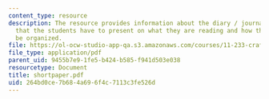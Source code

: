 ```yaml
---
content_type: resource
description: The resource provides information about the diary / journal-type reflections
  that the students have to present on what they are reading and how these have to
  be organized.
file: https://ol-ocw-studio-app-qa.s3.amazonaws.com/courses/11-233-crafting-research-questions-and-qualitative-methodology-fall-2005/264bd0ce7b684a696f4c7113c3fe526d_shortpaper.pdf
file_type: application/pdf
parent_uid: 9455b7e9-1fe5-b424-b585-f941d503e038
resourcetype: Document
title: shortpaper.pdf
uid: 264bd0ce-7b68-4a69-6f4c-7113c3fe526d
---
```

